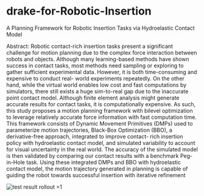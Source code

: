 # drake-for-Robotic-Insertion
A Planning Framework for Robotic Insertion Tasks via Hydroelastic Contact Model

Abstract: Robotic contact-rich insertion tasks present a significant challenge for motion planning
due to the complex force interaction between robots and objects. Although many learning-based
methods have shown success in contact tasks, most methods need sampling or exploring to gather
sufficient experimental data. However, it is both time-consuming and expensive to conduct real-
world experiments repeatedly. On the other hand, while the virtual world enables low cost and
fast computations by simulators, there still exists a huge sim-to-real gap due to the inaccurate point
contact model. Although finite element analysis might generate accurate results for contact tasks,
it is computationally expensive. As such, this study proposes a motion planning framework with
bilevel optimization to leverage relatively accurate force information with fast computation time.
This framework consists of Dynamic Movement Primitives (DMPs) used to parameterize motion
trajectories, Black-Box Optimization (BBO), a derivative-free approach, integrated to improve contact-
rich insertion policy with hydroelastic contact model, and simulated variability to account for visual
uncertainty in the real world. The accuracy of the simulated model is then validated by comparing
our contact results with a benchmark Peg-in-Hole task. Using these integrated DMPs and BBO with
hydroelastic contact model, the motion trajectory generated in planning is capable of guiding the
robot towards successful insertion with iterative refinement

![test result rollout =1](https://github.com/lllllyang/drake-for-Robotic-Insertion/assets/110092628/082d7d07-e6e9-4b3f-b884-0b485e73908e)

